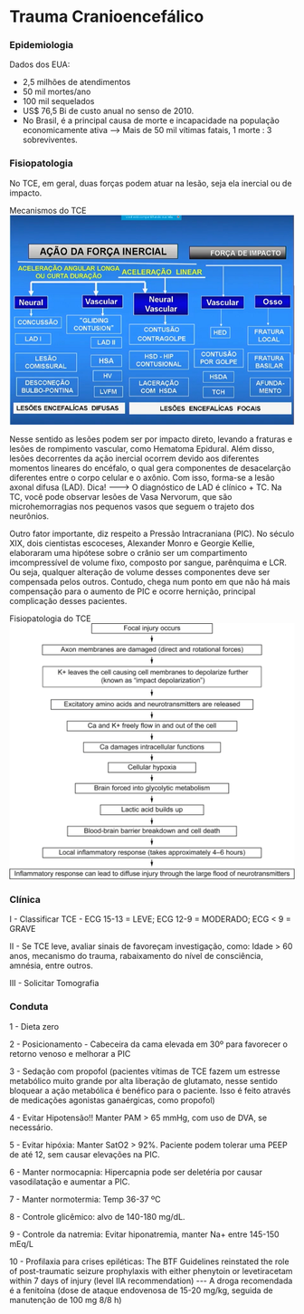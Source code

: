 # Trauma Cranioencefálico

### Epidemiologia

Dados dos EUA:
* 2,5 milhões de atendimentos
* 50 mil mortes/ano
* 100 mil sequelados 
* US$ 76,5 Bi de custo anual no senso de 2010.
* No Brasil, é a principal causa de morte e incapacidade na população economicamente ativa --> Mais de 50 mil vítimas fatais, 1 morte : 3 sobreviventes.

### Fisiopatologia

No TCE, em geral, duas forças podem atuar na lesão, seja ela inercial ou de impacto.

Mecanismos do TCE![Mecanismos do TCE](https://github.com/eduardo-andradeo/Medical-Notes.md/blob/main/pictures/TCE.png)

Nesse sentido as lesões podem ser por impacto direto, levando a fraturas e lesões de rompimento vascular, como Hematoma Epidural. Além disso, lesões decorrentes da ação inercial ocorrem devido aos diferentes momentos lineares do encéfalo, o qual gera componentes de desacelarção diferentes entre o corpo celular e o axônio. Com isso, forma-se a lesão axonal difusa (LAD). Dica! ---> O diagnóstico de LAD é clínico + TC. Na TC, você pode observar lesões de Vasa Nervorum, que são microhemorragias nos pequenos vasos que seguem o trajeto dos neurônios.

Outro fator importante, diz respeito a Pressão Intracraniana (PIC). No século XIX, dois cientistas escoceses, Alexander Monro e Georgie Kellie, elaboraram uma hipótese sobre o crânio ser um compartimento imcompressível de volume fixo, composto por sangue, parênquima e LCR. Ou seja, qualquer alteração de volume desses componentes deve ser compensada pelos outros. Contudo, chega num ponto em que não há mais compensação para o aumento de PIC e ocorre hernição, principal complicação desses pacientes.

Fisiopatologia do TCE ![Fisiopatologia do TCE](<TCE fisiopato-1.jpg>)


### Clínica

I - Classificar TCE - ECG 15-13 = LEVE; ECG 12-9 = MODERADO; ECG < 9 = GRAVE

II - Se TCE leve, avaliar sinais de favoreçam investigação, como: Idade > 60 anos, mecanismo do trauma, rabaixamento do nível de consciência, amnésia, entre outros.

III - Solicitar Tomografia

### Conduta

1 - Dieta zero

2 - Posicionamento - Cabeceira da cama elevada em 30º para favorecer o retorno venoso e melhorar a PIC

3 - Sedação com propofol (pacientes vítimas de TCE fazem um estresse metabólico muito grande por alta liberação de glutamato, nesse sentido bloquear a ação metabólica é benéfico para o paciente. Isso é feito através de medicações agonistas ganaérgicas, como propofol)

4 - Evitar Hipotensão!! Manter PAM > 65 mmHg, com uso de DVA, se necessário.

5 - Evitar hipóxia: Manter SatO2 > 92%. Paciente podem tolerar uma PEEP de até 12, sem causar elevações na PIC.

6 -  Manter normocapnia: Hipercapnia pode ser deletéria por causar vasodilatação e aumentar a PIC.

7 - Manter normotermia: Temp 36-37 ºC

8 - Controle glicêmico: alvo de 140-180 mg/dL.

9 - Controle da natremia: Evitar hiponatremia, manter Na+ entre 145-150 mEq/L

10 - Profilaxia para crises epiléticas: The BTF Guidelines reinstated the role of post-traumatic 
seizure prophylaxis with either phenytoin or levetiracetam 
within 7 days of injury (level IIA recommendation) --- A droga recomendada é a
fenitoína (dose de ataque endovenosa de 15-20 mg/kg,
seguida de manutenção de 100 mg 8/8 h)
